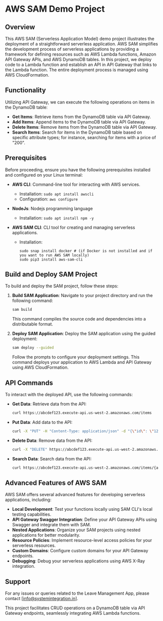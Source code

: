 # AWS SAM Demo Project

## Overview

This AWS SAM (Serverless Application Model) demo project illustrates the deployment of a straightforward serverless application. AWS SAM simplifies the development process of serverless applications by providing a framework for defining resources such as AWS Lambda functions, Amazon API Gateway APIs, and AWS DynamoDB tables. In this project, we deploy code to a Lambda function and establish an API in API Gateway that links to the Lambda function. The entire deployment process is managed using AWS CloudFormation.

## Functionality

Utilizing API Gateway, we can execute the following operations on items in the DynamoDB table:

- **Get Items**: Retrieve items from the DynamoDB table via API Gateway.
- **Add Items**: Append items to the DynamoDB table via API Gateway.
- **Delete Items**: Remove items from the DynamoDB table via API Gateway.
- **Search Items**: Search for items in the DynamoDB table based on specific attribute types; for instance, searching for items with a price of "200".

## Prerequisites

Before proceeding, ensure you have the following prerequisites installed and configured on your Linux terminal:

- **AWS CLI**: Command-line tool for interacting with AWS services.
  - Installation: `sudo apt install awscli`
  - Configuration: `aws configure`

- **NodeJs**: Nodejs programming language
  - Installation: `sudo apt install npm -y`

- **AWS SAM CLI**: CLI tool for creating and managing serverless applications.
  - Installation: 
    ```
    sudo snap install docker # (if Docker is not installed and if you want to run AWS SAM locally)
    sudo pip3 install aws-sam-cli
    ```

## Build and Deploy SAM Project

To build and deploy the SAM project, follow these steps:

1. **Build SAM Application**: Navigate to your project directory and run the following command:

    ```bash
    sam build
    ```

    This command compiles the source code and dependencies into a distributable format.

2. **Deploy SAM Application**: Deploy the SAM application using the guided deployment:

    ```bash
    sam deploy --guided
    ```

    Follow the prompts to configure your deployment settings. This command deploys your application to AWS Lambda and API Gateway using AWS CloudFormation.

## API Commands

To interact with the deployed API, use the following commands:

- **Get Data**: Retrieve data from the API:
    ```bash
    curl https://abcdef123.execute-api.us-west-2.amazonaws.com/items
    ```

- **Put Data**: Add data to the API:
    ```bash
    curl -X "PUT" -H "Content-Type: application/json" -d "{\"id\": \"123\", \"price\": 12345, \"name\": \"myitem\"}" https://abcdef123.execute-api.us-west-2.amazonaws.com/items
    ```

- **Delete Data**: Remove data from the API:
    ```bash
    curl -X "DELETE" https://abcdef123.execute-api.us-west-2.amazonaws.com/items/123
    ```
- **Search Data**: Search data from the API:
    ```bash
    curl https://abcdef123.execute-api.us-west-2.amazonaws.com/items/{attributeName}/{attributeValue}
    ```
    
## Advanced Features of AWS SAM

AWS SAM offers several advanced features for developing serverless applications, including:

- **Local Development**: Test your functions locally using SAM CLI's local testing capabilities.
- **API Gateway Swagger Integration**: Define your API Gateway APIs using Swagger and integrate them with SAM.
- **Nested Applications**: Organize your SAM projects using nested applications for better modularity.
- **Resource Policies**: Implement resource-level access policies for your serverless resources.
- **Custom Domains**: Configure custom domains for your API Gateway endpoints.
- **Debugging**: Debug your serverless applications using AWS X-Ray integration.

## Support

For any issues or queries related to the Leave Management App, please contact [info@systemintegration.in].

This project facilitates CRUD operations on a DynamoDB table via API Gateway endpoints, seamlessly integrating AWS Lambda functions.

